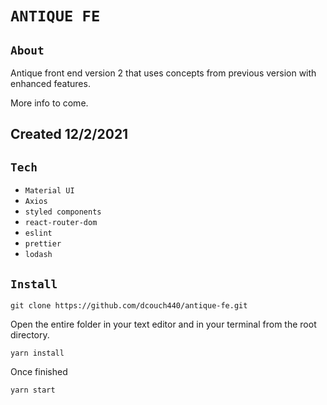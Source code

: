 # `ANTIQUE FE`

## `About`

Antique front end version 2 that uses concepts from previous version with enhanced features.
  
More info to come.

## Created 12/2/2021

## `Tech`
  - `Material UI`
  - `Axios`
  - `styled components`
  - `react-router-dom`
  - `eslint`
  - `prettier`
  - `lodash`

## `Install`
```
git clone https://github.com/dcouch440/antique-fe.git
```

Open the entire folder in your text editor and in your terminal from the root directory.

```
yarn install
```

Once finished

```
yarn start
```